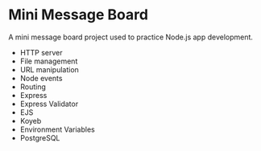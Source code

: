 # Mini Message Board

A mini message board project used to practice Node.js app development.

- HTTP server
- File management
- URL manipulation
- Node events
- Routing
- Express
- Express Validator
- EJS
- Koyeb
- Environment Variables
- PostgreSQL
